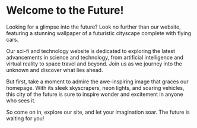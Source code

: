 <!--
Write me markdown content of website with wallpaper:

"A futuristic image of a cityscape with flying cars for a sci-fi or technology website"

The header of the page should not be copy of the text but rather a real content of the website which is using this wallpaper.
-->

<!--font:"Montserrat"-->

# Welcome to the Future!

Looking for a glimpse into the future? Look no further than our website, featuring a stunning wallpaper of a futuristic cityscape complete with flying cars. 

Our sci-fi and technology website is dedicated to exploring the latest advancements in science and technology, from artificial intelligence and virtual reality to space travel and beyond. Join us as we journey into the unknown and discover what lies ahead.

But first, take a moment to admire the awe-inspiring image that graces our homepage. With its sleek skyscrapers, neon lights, and soaring vehicles, this city of the future is sure to inspire wonder and excitement in anyone who sees it.

So come on in, explore our site, and let your imagination soar. The future is waiting for you!
